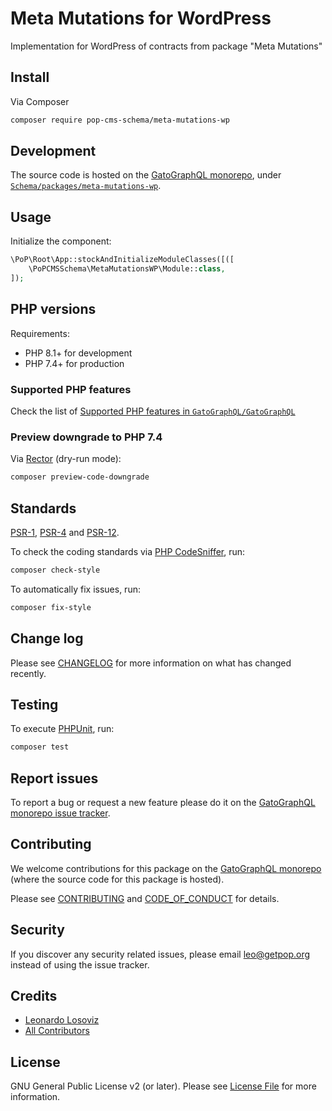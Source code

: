 # Meta Mutations for WordPress

<!--
[![Build Status][ico-travis]][link-travis]
[![Quality Score][ico-code-quality]][link-code-quality]
[![Software License][ico-license]](LICENSE.md)
[![Latest Version on Packagist][ico-version]][link-packagist]
[![Coverage Status][ico-scrutinizer]][link-scrutinizer]
[![Total Downloads][ico-downloads]][link-downloads]
-->

Implementation for WordPress of contracts from package "Meta Mutations"

## Install

Via Composer

``` bash
composer require pop-cms-schema/meta-mutations-wp
```

## Development

The source code is hosted on the [GatoGraphQL monorepo](https://github.com/GatoGraphQL/GatoGraphQL), under [`Schema/packages/meta-mutations-wp`](https://github.com/GatoGraphQL/GatoGraphQL/tree/master/layers/Schema/packages/meta-mutations-wp).

## Usage

Initialize the component:

``` php
\PoP\Root\App::stockAndInitializeModuleClasses([([
    \PoPCMSSchema\MetaMutationsWP\Module::class,
]);
```

## PHP versions

Requirements:

- PHP 8.1+ for development
- PHP 7.4+ for production

### Supported PHP features

Check the list of [Supported PHP features in `GatoGraphQL/GatoGraphQL`](https://github.com/GatoGraphQL/GatoGraphQL/blob/master/docs/supported-php-features.md)

### Preview downgrade to PHP 7.4

Via [Rector](https://github.com/rectorphp/rector) (dry-run mode):

```bash
composer preview-code-downgrade
```

## Standards

[PSR-1](https://www.php-fig.org/psr/psr-1), [PSR-4](https://www.php-fig.org/psr/psr-4) and [PSR-12](https://www.php-fig.org/psr/psr-12).

To check the coding standards via [PHP CodeSniffer](https://github.com/squizlabs/PHP_CodeSniffer), run:

``` bash
composer check-style
```

To automatically fix issues, run:

``` bash
composer fix-style
```

## Change log

Please see [CHANGELOG](CHANGELOG.md) for more information on what has changed recently.

## Testing

To execute [PHPUnit](https://phpunit.de/), run:

``` bash
composer test
```

## Report issues

To report a bug or request a new feature please do it on the [GatoGraphQL monorepo issue tracker](https://github.com/GatoGraphQL/GatoGraphQL/issues).

## Contributing

We welcome contributions for this package on the [GatoGraphQL monorepo](https://github.com/GatoGraphQL/GatoGraphQL) (where the source code for this package is hosted).

Please see [CONTRIBUTING](CONTRIBUTING.md) and [CODE_OF_CONDUCT](CODE_OF_CONDUCT.md) for details.

## Security

If you discover any security related issues, please email leo@getpop.org instead of using the issue tracker.

## Credits

- [Leonardo Losoviz][link-author]
- [All Contributors][link-contributors]

## License

GNU General Public License v2 (or later). Please see [License File](LICENSE.md) for more information.

[ico-version]: https://img.shields.io/packagist/v/pop-cms-schema/meta-mutations-wp.svg?style=flat-square
[ico-license]: https://img.shields.io/badge/license-GPLv2-brightgreen.svg?style=flat-square
[ico-travis]: https://img.shields.io/travis/pop-cms-schema/meta-mutations-wp/master.svg?style=flat-square
[ico-scrutinizer]: https://img.shields.io/scrutinizer/coverage/g/pop-cms-schema/meta-mutations-wp.svg?style=flat-square
[ico-code-quality]: https://img.shields.io/scrutinizer/g/pop-cms-schema/meta-mutations-wp.svg?style=flat-square
[ico-downloads]: https://img.shields.io/packagist/dt/pop-cms-schema/meta-mutations-wp.svg?style=flat-square

[link-packagist]: https://packagist.org/packages/pop-cms-schema/meta-mutations-wp
[link-travis]: https://travis-ci.org/pop-cms-schema/meta-mutations-wp
[link-scrutinizer]: https://scrutinizer-ci.com/g/pop-cms-schema/meta-mutations-wp/code-structure
[link-code-quality]: https://scrutinizer-ci.com/g/pop-cms-schema/meta-mutations-wp
[link-downloads]: https://packagist.org/packages/pop-cms-schema/meta-mutations-wp
[link-author]: https://github.com/leoloso
[link-contributors]: ../../../../../../contributors
